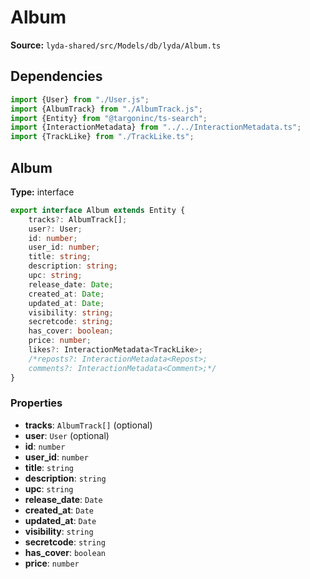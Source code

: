 # Album

**Source:** `lyda-shared/src/Models/db/lyda/Album.ts`

## Dependencies

```typescript
import {User} from "./User.js";
import {AlbumTrack} from "./AlbumTrack.js";
import {Entity} from "@targoninc/ts-search";
import {InteractionMetadata} from "../../InteractionMetadata.ts";
import {TrackLike} from "./TrackLike.ts";
```

## Album

**Type:** interface

```typescript
export interface Album extends Entity {
    tracks?: AlbumTrack[];
    user?: User;
    id: number;
    user_id: number;
    title: string;
    description: string;
    upc: string;
    release_date: Date;
    created_at: Date;
    updated_at: Date;
    visibility: string;
    secretcode: string;
    has_cover: boolean;
    price: number;
    likes?: InteractionMetadata<TrackLike>;
    /*reposts?: InteractionMetadata<Repost>;
    comments?: InteractionMetadata<Comment>;*/
}
```

### Properties

- **tracks**: `A​l​b​u​m​T​r​a​c​k[]` (optional)
- **user**: `U​s​e​r` (optional)
- **id**: `number`
- **user_id**: `number`
- **title**: `string`
- **description**: `string`
- **upc**: `string`
- **release_date**: `D​a​t​e`
- **created_at**: `D​a​t​e`
- **updated_at**: `D​a​t​e`
- **visibility**: `string`
- **secretcode**: `string`
- **has_cover**: `boolean`
- **price**: `number`

